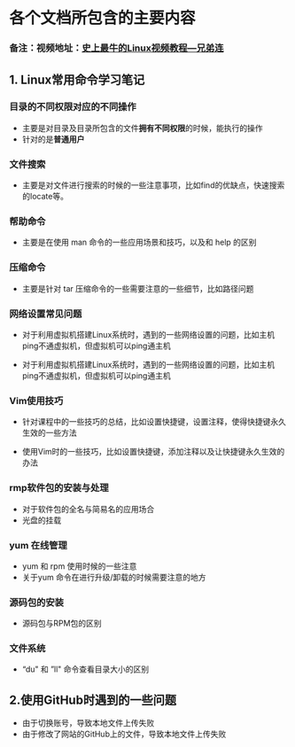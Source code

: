# 各个文档所包含的主要内容

### 备注：视频地址：[史上最牛的Linux视频教程—兄弟连](https://www.bilibili.com/video/av18156598/?p=1)



## 1. Linux常用命令学习笔记

### 目录的不同权限对应的不同操作

* 主要是对目录及目录所包含的文件**拥有不同权限**的时候，能执行的操作
* 针对的是**普通用户**


### 文件搜索
* 主要是对文件进行搜索的时候的一些注意事项，比如find的优缺点，快速搜索的locate等。

### 帮助命令

* 主要是在使用  man 命令的一些应用场景和技巧，以及和 help  的区别 

### 压缩命令

* 主要是针对 tar 压缩命令的一些需要注意的一些细节，比如路径问题

### 网络设置常见问题

* 对于利用虚拟机搭建Linux系统时，遇到的一些网络设置的问题，比如主机ping不通虚拟机，但虚拟机可以ping通主机

* 对于利用虚拟机搭建Linux系统时，遇到的一些网络设置的问题，比如主机ping不通虚拟机，但虚拟机可以ping通主机

### Vim使用技巧
* 针对课程中的一些技巧的总结，比如设置快捷键，设置注释，使得快捷键永久生效的一些方法


* 使用Vim时的一些技巧，比如设置快捷键，添加注释以及让快捷键永久生效的办法 
### rmp软件包的安装与处理

* 对于软件包的全名与简易名的应用场合
* 光盘的挂载

### yum 在线管理

* yum 和 rpm 使用时候的一些注意
* 关于yum 命令在进行升级/卸载的时候需要注意的地方

### 源码包的安装

* 源码包与RPM包的区别

### 文件系统

* “du" 和 ”ll" 命令查看目录大小的区别



## 2.使用GitHub时遇到的一些问题
* 由于切换账号，导致本地文件上传失败
* 由于修改了网站的GitHub上的文件，导致本地文件上传失败
